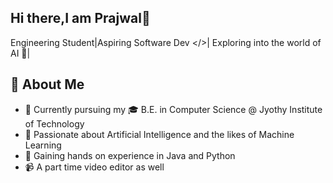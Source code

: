 ## Hi there,I am Prajwal👋 
Engineering Student|Aspiring Software Dev </>|
Exploring into the world of AI 👾| 

## 🤖 About Me
- 🔭 Currently pursuing my 🎓 B.E. in Computer Science @ Jyothy Institute of Technology
- 🌱 Passionate about Artificial Intelligence and the likes of Machine Learning
- 📝 Gaining hands on experience in Java and Python
- 📹 A part time video editor as well
